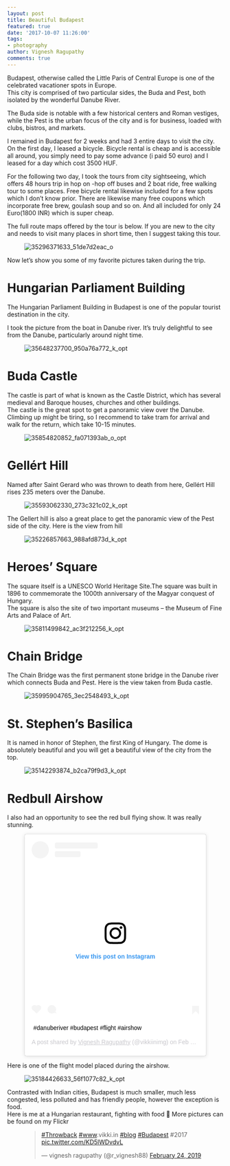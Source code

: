 ```yaml
---
layout: post
title: Beautiful Budapest
featured: true
date: '2017-10-07 11:26:00'
tags:
- photography
author: Vignesh Ragupathy
comments: true
---
```


Budapest, otherwise called the Little Paris of Central Europe is one of the celebrated vacationer spots in Europe.  
This city is comprised of two particular sides, the Buda and Pest, both isolated by the wonderful Danube River.

The Buda side is notable with a few historical centers and Roman vestiges, while the Pest is the urban focus of the city and is for business, loaded with clubs, bistros, and markets.

I remained in Budapest for 2 weeks and had 3 entire days to visit the city. On the first day, I leased a bicycle. Bicycle rental is cheap and is accessible all around, you simply need to pay some advance (i paid 50 euro) and I leased for a day which cost 3500 HUF.

For the following two day, I took the tours from city sightseeing, which offers 48 hours trip in hop on -hop off buses and 2 boat ride, free walking tour to some places. Free bicycle rental likewise included for a few spots which I don’t know prior. There are likewise many free coupons which incorporate free brew, goulash soup and so on. And all included for only 24 Euro(1800 INR) which is super cheap.

The full route maps offered by the tour is below. If you are new to the city and needs to visit many places in short time, then I suggest taking this tour.

<!--kg-card-begin: image--><figure class="kg-card kg-image-card"><img src="/content/images/2019/02/35296371633_51de7d2eac_o.jpg" class="kg-image" alt="35296371633_51de7d2eac_o"></figure><!--kg-card-end: image-->

Now let’s show you some of my favorite pictures taken during the trip.

# Hungarian Parliament Building

The Hungarian Parliament Building in Budapest is one of the popular tourist destination in the city.

I took the picture from the boat in Danube river. It’s truly delightful to see from the Danube, particularly around night time.

<!--kg-card-begin: image--><figure class="kg-card kg-image-card"><img src="/content/images/2019/02/35648237700_950a76a772_k_opt.jpg" class="kg-image" alt="35648237700_950a76a772_k_opt"></figure><!--kg-card-end: image-->
# Buda Castle

The castle is part of what is known as the Castle District, which has several medieval and Baroque houses, churches and other buildings.  
The castle is the great spot to get a panoramic view over the Danube. Climbing up might be tiring, so I recommend to take tram for arrival and walk for the return, which take 10-15 minutes.

<!--kg-card-begin: image--><figure class="kg-card kg-image-card"><img src="/content/images/2019/02/35854820852_fa071393ab_o_opt.jpg" class="kg-image" alt="35854820852_fa071393ab_o_opt"></figure><!--kg-card-end: image-->
# Gellért Hill

Named after Saint Gerard who was thrown to death from here, Gellért Hill rises 235 meters over the Danube.

<!--kg-card-begin: image--><figure class="kg-card kg-image-card"><img src="/content/images/2019/02/35593062330_273c321c02_k_opt.jpg" class="kg-image" alt="35593062330_273c321c02_k_opt"></figure><!--kg-card-end: image-->

The Gellert hill is also a great place to get the panoramic view of the Pest side of the city. Here is the view from hill

<!--kg-card-begin: image--><figure class="kg-card kg-image-card"><img src="/content/images/2019/02/35226857663_988afd873d_k_opt.jpg" class="kg-image" alt="35226857663_988afd873d_k_opt"></figure><!--kg-card-end: image-->
# Heroes’ Square

The square itself is a UNESCO World Heritage Site.The square was built in 1896 to commemorate the 1000th anniversary of the Magyar conquest of Hungary.  
The square is also the site of two important museums – the Museum of Fine Arts and Palace of Art.

<!--kg-card-begin: image--><figure class="kg-card kg-image-card"><img src="/content/images/2019/02/35811499842_ac3f212256_k_opt.jpg" class="kg-image" alt="35811499842_ac3f212256_k_opt"></figure><!--kg-card-end: image-->
# Chain Bridge

The Chain Bridge was the first permanent stone bridge in the Danube river which connects Buda and Pest. Here is the view taken from Buda castle.

<!--kg-card-begin: image--><figure class="kg-card kg-image-card"><img src="/content/images/2019/02/35995904765_3ec2548493_k_opt.jpg" class="kg-image" alt="35995904765_3ec2548493_k_opt"></figure><!--kg-card-end: image-->
# St. Stephen’s Basilica

It is named in honor of Stephen, the first King of Hungary. The dome is absolutely beautiful and you will get a beautiful view of the city from the top.

<!--kg-card-begin: image--><figure class="kg-card kg-image-card"><img src="/content/images/2019/02/35142293874_b2ca79f9d3_k_opt.jpg" class="kg-image" alt="35142293874_b2ca79f9d3_k_opt"></figure><!--kg-card-end: image-->
# Redbull Airshow

I also had an opportunity to see the red bull flying show. It was really stunning.

<!--kg-card-begin: embed--><figure class="kg-card kg-embed-card"><blockquote class="instagram-media" data-instgrm-captioned data-instgrm-permalink="https://www.instagram.com/p/BtxplXYhxO-/?utm_source=ig_embed&amp;utm_campaign=loading" data-instgrm-version="12" style=" background:#FFF; border:0; border-radius:3px; box-shadow:0 0 1px 0 rgba(0,0,0,0.5),0 1px 10px 0 rgba(0,0,0,0.15); margin: 1px; max-width:658px; min-width:326px; padding:0; width:99.375%; width:-webkit-calc(100% - 2px); width:calc(100% - 2px);"><div style="padding:16px;"> <a href="https://www.instagram.com/p/BtxplXYhxO-/?utm_source=ig_embed&amp;utm_campaign=loading" style=" background:#FFFFFF; line-height:0; padding:0 0; text-align:center; text-decoration:none; width:100%;" target="_blank"> <div style=" display: flex; flex-direction: row; align-items: center;"> <div style="background-color: #F4F4F4; border-radius: 50%; flex-grow: 0; height: 40px; margin-right: 14px; width: 40px;"></div> <div style="display: flex; flex-direction: column; flex-grow: 1; justify-content: center;"> <div style=" background-color: #F4F4F4; border-radius: 4px; flex-grow: 0; height: 14px; margin-bottom: 6px; width: 100px;"></div> <div style=" background-color: #F4F4F4; border-radius: 4px; flex-grow: 0; height: 14px; width: 60px;"></div>
</div>
</div>
<div style="padding: 19% 0;"></div> <div style="display:block; height:50px; margin:0 auto 12px; width:50px;"><svg width="50px" height="50px" viewbox="0 0 60 60" version="1.1" xmlns="https://www.w3.org/2000/svg" xmlns:xlink="https://www.w3.org/1999/xlink"><g stroke="none" stroke-width="1" fill="none" fill-rule="evenodd"><g transform="translate(-511.000000, -20.000000)" fill="#000000"><g><path d="M556.869,30.41 C554.814,30.41 553.148,32.076 553.148,34.131 C553.148,36.186 554.814,37.852 556.869,37.852 C558.924,37.852 560.59,36.186 560.59,34.131 C560.59,32.076 558.924,30.41 556.869,30.41 M541,60.657 C535.114,60.657 530.342,55.887 530.342,50 C530.342,44.114 535.114,39.342 541,39.342 C546.887,39.342 551.658,44.114 551.658,50 C551.658,55.887 546.887,60.657 541,60.657 M541,33.886 C532.1,33.886 524.886,41.1 524.886,50 C524.886,58.899 532.1,66.113 541,66.113 C549.9,66.113 557.115,58.899 557.115,50 C557.115,41.1 549.9,33.886 541,33.886 M565.378,62.101 C565.244,65.022 564.756,66.606 564.346,67.663 C563.803,69.06 563.154,70.057 562.106,71.106 C561.058,72.155 560.06,72.803 558.662,73.347 C557.607,73.757 556.021,74.244 553.102,74.378 C549.944,74.521 548.997,74.552 541,74.552 C533.003,74.552 532.056,74.521 528.898,74.378 C525.979,74.244 524.393,73.757 523.338,73.347 C521.94,72.803 520.942,72.155 519.894,71.106 C518.846,70.057 518.197,69.06 517.654,67.663 C517.244,66.606 516.755,65.022 516.623,62.101 C516.479,58.943 516.448,57.996 516.448,50 C516.448,42.003 516.479,41.056 516.623,37.899 C516.755,34.978 517.244,33.391 517.654,32.338 C518.197,30.938 518.846,29.942 519.894,28.894 C520.942,27.846 521.94,27.196 523.338,26.654 C524.393,26.244 525.979,25.756 528.898,25.623 C532.057,25.479 533.004,25.448 541,25.448 C548.997,25.448 549.943,25.479 553.102,25.623 C556.021,25.756 557.607,26.244 558.662,26.654 C560.06,27.196 561.058,27.846 562.106,28.894 C563.154,29.942 563.803,30.938 564.346,32.338 C564.756,33.391 565.244,34.978 565.378,37.899 C565.522,41.056 565.552,42.003 565.552,50 C565.552,57.996 565.522,58.943 565.378,62.101 M570.82,37.631 C570.674,34.438 570.167,32.258 569.425,30.349 C568.659,28.377 567.633,26.702 565.965,25.035 C564.297,23.368 562.623,22.342 560.652,21.575 C558.743,20.834 556.562,20.326 553.369,20.18 C550.169,20.033 549.148,20 541,20 C532.853,20 531.831,20.033 528.631,20.18 C525.438,20.326 523.257,20.834 521.349,21.575 C519.376,22.342 517.703,23.368 516.035,25.035 C514.368,26.702 513.342,28.377 512.574,30.349 C511.834,32.258 511.326,34.438 511.181,37.631 C511.035,40.831 511,41.851 511,50 C511,58.147 511.035,59.17 511.181,62.369 C511.326,65.562 511.834,67.743 512.574,69.651 C513.342,71.625 514.368,73.296 516.035,74.965 C517.703,76.634 519.376,77.658 521.349,78.425 C523.257,79.167 525.438,79.673 528.631,79.82 C531.831,79.965 532.853,80.001 541,80.001 C549.148,80.001 550.169,79.965 553.369,79.82 C556.562,79.673 558.743,79.167 560.652,78.425 C562.623,77.658 564.297,76.634 565.965,74.965 C567.633,73.296 568.659,71.625 569.425,69.651 C570.167,67.743 570.674,65.562 570.82,62.369 C570.966,59.17 571,58.147 571,50 C571,41.851 570.966,40.831 570.82,37.631"></path></g></g></g></svg></div>
<div style="padding-top: 8px;"> <div style=" color:#3897f0; font-family:Arial,sans-serif; font-size:14px; font-style:normal; font-weight:550; line-height:18px;"> View this post on Instagram</div>
</div>
<div style="padding: 12.5% 0;"></div> <div style="display: flex; flex-direction: row; margin-bottom: 14px; align-items: center;">
<div> <div style="background-color: #F4F4F4; border-radius: 50%; height: 12.5px; width: 12.5px; transform: translateX(0px) translateY(7px);"></div> <div style="background-color: #F4F4F4; height: 12.5px; transform: rotate(-45deg) translateX(3px) translateY(1px); width: 12.5px; flex-grow: 0; margin-right: 14px; margin-left: 2px;"></div> <div style="background-color: #F4F4F4; border-radius: 50%; height: 12.5px; width: 12.5px; transform: translateX(9px) translateY(-18px);"></div>
</div>
<div style="margin-left: 8px;"> <div style=" background-color: #F4F4F4; border-radius: 50%; flex-grow: 0; height: 20px; width: 20px;"></div> <div style=" width: 0; height: 0; border-top: 2px solid transparent; border-left: 6px solid #f4f4f4; border-bottom: 2px solid transparent; transform: translateX(16px) translateY(-4px) rotate(30deg)"></div>
</div>
<div style="margin-left: auto;"> <div style=" width: 0px; border-top: 8px solid #F4F4F4; border-right: 8px solid transparent; transform: translateY(16px);"></div> <div style=" background-color: #F4F4F4; flex-grow: 0; height: 12px; width: 16px; transform: translateY(-4px);"></div> <div style=" width: 0; height: 0; border-top: 8px solid #F4F4F4; border-left: 8px solid transparent; transform: translateY(-4px) translateX(8px);"></div>
</div>
</div></a> <p style=" margin:8px 0 0 0; padding:0 4px;"> <a href="https://www.instagram.com/p/BtxplXYhxO-/?utm_source=ig_embed&amp;utm_campaign=loading" style=" color:#000; font-family:Arial,sans-serif; font-size:14px; font-style:normal; font-weight:normal; line-height:17px; text-decoration:none; word-wrap:break-word;" target="_blank">#danuberiver #budapest #flight #airshow</a></p> <p style=" color:#c9c8cd; font-family:Arial,sans-serif; font-size:14px; line-height:17px; margin-bottom:0; margin-top:8px; overflow:hidden; padding:8px 0 7px; text-align:center; text-overflow:ellipsis; white-space:nowrap;">A post shared by <a href="https://www.instagram.com/vikkiinimg/?utm_source=ig_embed&amp;utm_campaign=loading" style=" color:#c9c8cd; font-family:Arial,sans-serif; font-size:14px; font-style:normal; font-weight:normal; line-height:17px;" target="_blank"> Vignesh Ragupathy</a> (@vikkiinimg) on <time style=" font-family:Arial,sans-serif; font-size:14px; line-height:17px;" datetime="2019-02-12T08:55:08+00:00">Feb 12, 2019 at 12:55am PST</time></p>
</div></blockquote>
<script async src="//www.instagram.com/embed.js"></script></figure><!--kg-card-end: embed-->

Here is one of the flight model placed during the airshow.

<!--kg-card-begin: image--><figure class="kg-card kg-image-card"><img src="/content/images/2019/02/35184426633_56f1077c82_k_opt.jpg" class="kg-image" alt="35184426633_56f1077c82_k_opt"></figure><!--kg-card-end: image-->

Contrasted with Indian cities, Budapest is much smaller, much less congested, less polluted and has friendly people, however the exception is food.  
Here is me at a Hungarian restaurant, fighting with food 🙂 More pictures can be found on my Flickr

<!--kg-card-begin: embed--><figure class="kg-card kg-embed-card"><blockquote class="twitter-tweet">
<p lang="is" dir="ltr"><a href="https://twitter.com/hashtag/Throwback?src=hash&amp;ref_src=twsrc%5Etfw">#Throwback</a> <a href="https://twitter.com/hashtag/www?src=hash&amp;ref_src=twsrc%5Etfw">#www</a>.vikki.in <a href="https://twitter.com/hashtag/blog?src=hash&amp;ref_src=twsrc%5Etfw">#blog</a> <a href="https://twitter.com/hashtag/Budapest?src=hash&amp;ref_src=twsrc%5Etfw">#Budapest</a> #2017 <a href="https://t.co/KD5lWDvdvL">pic.twitter.com/KD5lWDvdvL</a></p>— vignesh ragupathy (@r_vignesh88) <a href="https://twitter.com/r_vignesh88/status/1099559337788428288?ref_src=twsrc%5Etfw">February 24, 2019</a>
</blockquote>
<script async src="https://platform.twitter.com/widgets.js" charset="utf-8"></script>
</figure><!--kg-card-end: embed-->